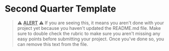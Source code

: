 # Second Quarter Template

> ⚠️ <ins>**ALERT**</ins> ⚠️ If you are seeing this, it means you aren't done with your project yet because you haven't updated the README.md file. Make sure to double check the rubric to make sure you aren't missing any easy points before submitting your project. Once you've done so, you can remove this text from the file.
